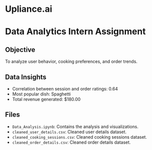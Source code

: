 # Upliance.ai

# Data Analytics Intern Assignment
## Objective
To analyze user behavior, cooking preferences, and order trends.

## Data Insights
- Correlation between session and order ratings: 0.64
- Most popular dish: Spaghetti
- Total revenue generated: $180.00

## Files
- `Data_Analysis.ipynb`: Contains the analysis and visualizations.
- `cleaned_user_details.csv`: Cleaned user details dataset.
- `cleaned_cooking_sessions.csv`: Cleaned cooking sessions dataset.
- `cleaned_order_details.csv`: Cleaned order details dataset.
